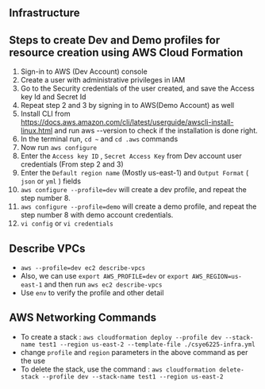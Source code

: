 ## Infrastructure

## Steps to create Dev and Demo profiles for resource creation using AWS Cloud Formation

1. Sign-in to AWS (Dev Account) console
2. Create a user with administrative privileges in IAM
3. Go to the Security credentials of the user created, and save the Access key Id and Secret Id
4. Repeat step 2 and 3 by signing in to AWS(Demo Account) as well
5. Install CLI from https://docs.aws.amazon.com/cli/latest/userguide/awscli-install-linux.html and run aws --version to check if the installation is done right.
6. In the terminal run, `cd ~` and `cd .aws` commands
7. Now run `aws configure`
8. Enter the `Access key ID` , `Secret Access Key` from Dev account user credentials (From step 2 and 3)
9. Enter the `Default region name` (Mostly us-east-1) and `Output Format` ( `json` or `yml` ) fields
10. `aws configure --profile=dev` will create a dev profile, and repeat the step number 8.
11. `aws configure --profile=demo` will create a demo profile, and repeat the step number 8 with demo account credentials.
12. `vi config` or `vi credentials`


## Describe VPCs
* `aws --profile=dev ec2 describe-vpcs`
* Also, we can use `export AWS_PROFILE=dev` or `export AWS_REGION=us-east-1` and then run `aws ec2 describe-vpcs`
* Use `env` to verify the profile and other detail


## AWS Networking Commands
* To create a stack : `aws cloudformation deploy --profile dev --stack-name test1 --region us-east-2 --template-file ./csye6225-infra.yml ` 
* change `profile` and `region` parameters in the above command as per the use
* To delete the stack, use the command :  `aws cloudformation delete-stack --profile dev --stack-name test1 --region us-east-2 ` 
  